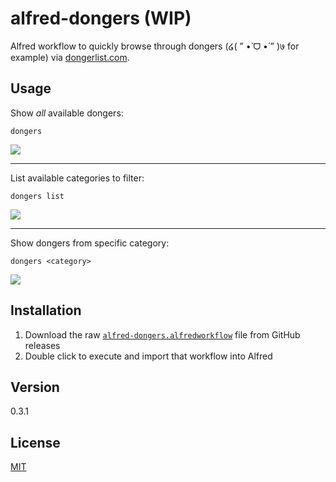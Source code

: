 alfred-dongers (WIP)
====================

Alfred workflow to quickly browse through dongers (໒( ” •̀ ᗜ •́ ” )७ for example) via [dongerlist.com](http://dongerlist.com/).

## Usage

Show _all_ available dongers:

`dongers` 

![](http://up.frd.mn/ul1QZ.png)

---

List available categories to filter:

`dongers list`

![](http://up.frd.mn/GWMor.png)

---

Show dongers from specific category:

`dongers <category>` 

![](http://up.frd.mn/9ABg2.png)

## Installation

1. Download the raw [`alfred-dongers.alfredworkflow`](https://github.com/frdmn/alfred-dongers/releases) file from GitHub releases
1. Double click to execute and import that workflow into Alfred

## Version

0.3.1

## License

[MIT](LICENSE)
